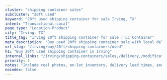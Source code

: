 ```yaml
---
cluster: "shipping container sales"
subcluster: "20ft used"
keyword: "20ft used shipping container for sale Irving, TX"
intent: "Transactional-Local"
page_type: "Location-Product"
city: "Irving, TX"
title_tag: "Irving 20ft shipping container for sale | LC Container"
meta_description: "Buy used 20ft shipping container sale with local delivery in Irving, TX. LC Container — local Since 2003. Request a fast quote today."
url_slug: "/irving/buy/20ft/shipping-containers/used"
h1: "Buy 20ft used shipping container in Irving"
internal_links: "/irving/shipping-containers/sales,/delivery,/modifications"
priority: 1
notes: "Include real photos, on-lot inventory, delivery lead times, and financing info."
noindex: false
---
```


<!-- TODO: Add unique city/inventory copy, images, and internal links here. -->
